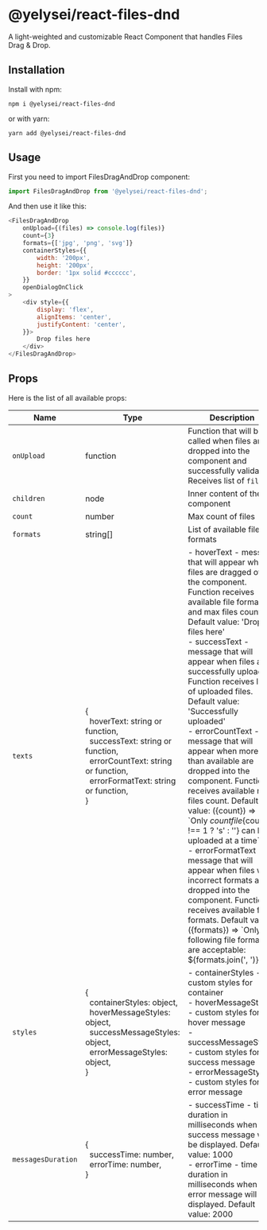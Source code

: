 # @yelysei/react-files-dnd

A light-weighted and customizable React Component that handles Files Drag & Drop.

## Installation

Install with npm:

```
npm i @yelysei/react-files-dnd
```

or with yarn:

```
yarn add @yelysei/react-files-dnd
```

## Usage

First you need to import FilesDragAndDrop component:

```javascript
import FilesDragAndDrop from '@yelysei/react-files-dnd';
```

And then use it like this: 

```javascript
<FilesDragAndDrop
    onUpload={(files) => console.log(files)}
    count={3}
    formats={['jpg', 'png', 'svg']}
    containerStyles={{
        width: '200px',
        height: '200px',
        border: '1px solid #cccccc',
    }}
    openDialogOnClick
>
    <div style={{
        display: 'flex',
        alignItems: 'center',
        justifyContent: 'center',
    }}>
        Drop files here
    </div>
</FilesDragAndDrop>
```

## Props

Here is the list of all available props:

Name | Type | Description
---|---|---
`onUpload` | function | Function that will be called when files are dropped into the component and successfully validated. Receives list of `files`
`children` | node | Inner content of the component
`count` | number | Max count of files
`formats` | string[] | List of available file formats
`texts` | {<br/>&nbsp;&nbsp;hoverText: string or function,<br/>&nbsp;&nbsp;successText: string or function,<br/>&nbsp;&nbsp;errorCountText: string or function,<br/>&nbsp;&nbsp;errorFormatText: string or function,<br/>} | - hoverText - message that will appear when files are dragged over the component. Function receives available file formats and max files count. Default value: 'Drop files here'<br/>- successText - message that will appear when files are successfully uploaded. Function receives list of uploaded files. Default value: 'Successfully uploaded'<br/>- errorCountText - message that will appear when more files than available are dropped into the component. Function receives available max files count. Default value: ({count}) => \`Only ${count} file${count !== 1 ? 's' : ''} can be uploaded at a time\`<br/>- errorFormatText - message that will appear when files with incorrect formats are dropped into the component. Function receives available file formats. Default value: ({formats}) => \`Only following file formats are acceptable: ${formats.join(', ')}\` 
`styles` | {<br/>&nbsp;&nbsp;containerStyles: object,<br/>&nbsp;&nbsp;hoverMessageStyles: object,<br/>&nbsp;&nbsp;successMessageStyles: object,<br/>&nbsp;&nbsp;errorMessageStyles: object,<br/>} | - containerStyles - custom styles for container<br/>- hoverMessageStyles - custom styles for hover message<br/>- successMessageStyles - custom styles for success message<br/>- errorMessageStyles - custom styles for error message
`messagesDuration` | {<br/>&nbsp;&nbsp;successTime: number,<br/>&nbsp;&nbsp;errorTime: number,<br/>} | - successTime - time duration in milliseconds when the success message will be displayed. Default value: 1000<br/>- errorTime - time duration in milliseconds when the error message will be displayed. Default value: 2000
